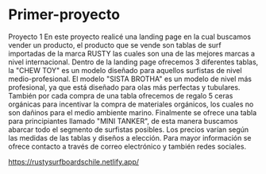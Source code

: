 # Primer-proyecto
Proyecto 1
En este proyecto realicé una landing page en la cual buscamos vender un producto,
el producto que se vende son tablas de surf importadas de la marca RUSTY las cuales
son una de las mejores marcas a nivel internacional.
Dentro de la landing page ofrecemos 3 diferentes tablas, la "CHEW TOY" es un modelo
diseñado para aquellos surfistas de nivel medio-profesional.
El modelo "SISTA BROTHA" es un modelo de nivel más profesional, ya que está diseñado
para olas más perfectas y tubulares.
También por cada compra de una tabla ofrecemos de regalo 5 ceras orgánicas para incentivar la compra
de materiales orgánicos, los cuales no son dañinos para el medio ambiente marino.
Finalmente se ofrece una tabla para principiantes llamado "MINI TANKER", de esta manera buscamos
abarcar todo el segmento de surfistas posibles.
Los precios varían según las medidas de las tablas y diseños a elección.
Para mayor información se ofrece contacto a través de correo electrónico y también redes sociales.

https://rustysurfboardschile.netlify.app/
